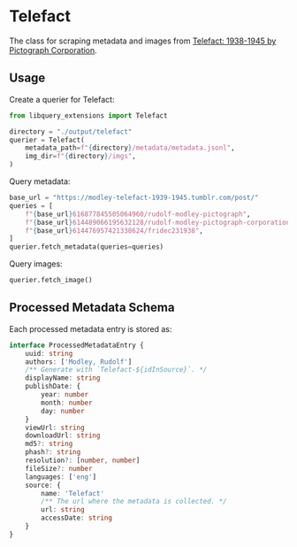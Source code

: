 # Telefact

The class for scraping metadata and images from [Telefact: 1938-1945 by Pictograph Corporation](https://modley-telefact-1939-1945.tumblr.com/).

## Usage

Create a querier for Telefact:

```python
from libquery_extensions import Telefact

directory = "./output/telefact"
querier = Telefact(
    metadata_path=f"{directory}/metadata/metadata.jsonl",
    img_dir=f"{directory}/imgs",
)
```

Query metadata:

```python
base_url = "https://modley-telefact-1939-1945.tumblr.com/post/"
queries = [
    f"{base_url}616877845505064960/rudolf-modley-pictograph",
    f"{base_url}614489066195632128/rudolf-modley-pictograph-corporation",
    f"{base_url}614476957421338624/fridec231938",
]
querier.fetch_metadata(queries=queries)
```

Query images:

```python
querier.fetch_image()
```

## Processed Metadata Schema

Each processed metadata entry is stored as:

```typescript
interface ProcessedMetadataEntry {
    uuid: string
    authors: ['Modley, Rudolf']
    /** Generate with `Telefact-${idInSource}`. */
    displayName: string
    publishDate: {
        year: number
        month: number
        day: number
    }
    viewUrl: string
    downloadUrl: string
    md5?: string
    phash?: string
    resolution?: [number, number]
    fileSize?: number
    languages: ['eng']
    source: {
        name: 'Telefact'
        /** The url where the metadata is collected. */
        url: string
        accessDate: string
    }
}
```
